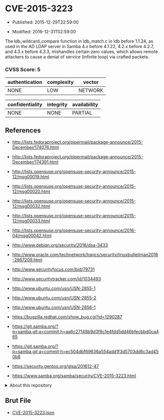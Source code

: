 # CVE-2015-3223

- Published: 2015-12-29T22:59:00

- Modified: 2016-12-31T02:59:00

The ldb_wildcard_compare function in ldb_match.c in ldb before 1.1.24, as used in the AD LDAP server in Samba 4.x before 4.1.22, 4.2.x before 4.2.7, and 4.3.x before 4.3.3, mishandles certain zero values, which allows remote attackers to cause a denial of service (infinite loop) via crafted packets.

### CVSS Score: **5**

| authentication | complexity | vector |
| --- | --- | --- |
| NONE | LOW | NETWORK |

| confidentiality | integrity | availability |
| --- | --- | --- |
| NONE | NONE | PARTIAL |

## References

* http://lists.fedoraproject.org/pipermail/package-announce/2015-December/174076.html

* http://lists.fedoraproject.org/pipermail/package-announce/2015-December/174391.html

* http://lists.opensuse.org/opensuse-security-announce/2015-12/msg00019.html

* http://lists.opensuse.org/opensuse-security-announce/2015-12/msg00020.html

* http://lists.opensuse.org/opensuse-security-announce/2015-12/msg00032.html

* http://lists.opensuse.org/opensuse-security-announce/2015-12/msg00033.html

* http://lists.opensuse.org/opensuse-security-announce/2016-04/msg00042.html

* http://www.debian.org/security/2016/dsa-3433

* http://www.oracle.com/technetwork/topics/security/linuxbulletinjan2016-2867209.html

* http://www.securityfocus.com/bid/79731

* http://www.securitytracker.com/id/1034493

* http://www.ubuntu.com/usn/USN-2855-1

* http://www.ubuntu.com/usn/USN-2855-2

* http://www.ubuntu.com/usn/USN-2856-1

* https://bugzilla.redhat.com/show_bug.cgi?id=1290287

* https://git.samba.org/?p=samba.git;a=commit;h=aa6c27148b9d3f8c1e4fdd5dd46bfecbbd0ca465

* https://git.samba.org/?p=samba.git;a=commit;h=ec504dbf69636a554add1f3d5703dd6c3ad450b8

* https://security.gentoo.org/glsa/201612-47

* https://www.samba.org/samba/security/CVE-2015-3223.html

<details>
<summary>About this repository</summary> 

  This repository is part of the project [Live Hack CVE](https://github.com/Live-Hack-CVE). Main website can be found [www.live-hack.org](https://www.live-hack.org) 
  
  Made by [Sn0wAlice](https://github.com/Sn0wAlice) for the people that care about security and need to have a feed of the latest CVEs. Hope you enjoy it, don't forget to star the repo and follow me on [Twitter](https://twitter.com/Sn0wAlice) and [Github](https://github.com/Sn0wAlice). And that is my [personnal website](https://www.alice-snow.me/)

  - [Home Page](https://github.com/Live-Hack-CVE)
  - [Framework](https://github.com/Live-Hack-CVE/cve-framework)
  - [CVE database](https://github.com/Live-Hack-CVE/full_database)
  - [Changelog](https://github.com/Live-Hack-CVE/Changelog)
</details>

## Brut File

* [CVE-2015-3223.json](https://raw.githubusercontent.com/Live-Hack-CVE/full_database/main/cves/2015/CVE-2015-3223.json)

